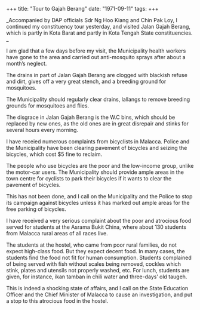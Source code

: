 +++ 
title: "Tour to Gajah Berang"
date: "1971-09-11"
tags:
+++

_Accompanied by DAP officials Sdr Ng Hoo Kiang and Chin Pak Loy, I continued my constituency tour yesterday, and visited Jalan Gajah Berang, which is partly in Kota Barat and partly in Kota Tengah State constituencies. _

I am glad that a few days before my visit, the Municipality health workers have gone to the area and carried out anti-mosquito sprays after about a month’s neglect.

The drains in part of Jalan Gajah Berang are clogged with blackish refuse and dirt, gives off a very great stench, and a breeding ground for mosquitoes.

The Municipality should regularly clear drains, lallangs to remove breeding grounds for mosquitoes and flies.</u>

The disgrace in Jalan Gajah Berang is the W.C bins, which should be replaced by new ones, as the old ones are in great disrepair and stinks for several hours every morning.

I have receied numerous complaints from bicyclists in Malacca. Police and the Municipality have been clearing pavement of bicycles and seizing the bicycles, which cost $5 fine to reclaim.

The people who use bicycles are the poor and the low-income group, unlike the motor-car users. The Municipality should provide ample areas in the town centre for cyclists to park their bicycles if it wants to clear the pavement of bicycles.

This has not been done, and I call on the Municipality and the Police to stop its campaign against bicycles unless it has marked out ample areas for the free parking of bicycles.

I have received a very serious complaint about the poor and atrocious food served for students at the Asrama Bukit China, where about 130 students from Malacca rural areas of all races live.

The students at the hostel, who came from poor rural families, do not expect high-class food. But they expect decent food. In many cases, the students find the food not fit for human consumption. Students complained of being served with fish without scales being removed, cockles which stink, plates and utensils not properly washed, etc. For lunch, students are given, for instance, ikan tamban in chili water and three-days’ old taugeh.

This is indeed a shocking state of affairs, and I call on the State Education Officer and the Chief Minister of Malacca to cause an investigation, and put a stop to this atrocious food in the hostel.
 
